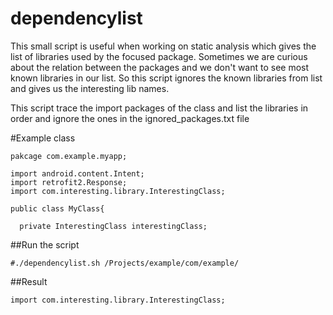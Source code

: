 # dependencylist
This small script is useful when working on static analysis which gives the list of libraries used by the focused package. Sometimes we are curious about the relation between the packages and we don't want to see most known libraries in our list. So this script ignores the known libraries from list and gives us the interesting lib names.  

This script trace the import packages of the class and list the libraries in order and ignore the ones in the ignored_packages.txt file

#Example class
```
pakcage com.example.myapp;

import android.content.Intent;
import retrofit2.Response;
import com.interesting.library.InterestingClass;

public class MyClass{
  
  private InterestingClass interestingClass;
```

##Run the script
```
#./dependencylist.sh /Projects/example/com/example/
```

##Result
```
import com.interesting.library.InterestingClass;
```



